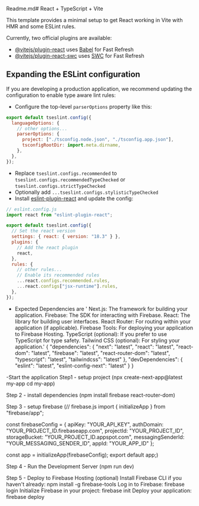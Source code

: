 Readme.md# React + TypeScript + Vite

This template provides a minimal setup to get React working in Vite with HMR and some ESLint rules.

Currently, two official plugins are available:

- [@vitejs/plugin-react](https://github.com/vitejs/vite-plugin-react/blob/main/packages/plugin-react/README.md) uses [Babel](https://babeljs.io/) for Fast Refresh
- [@vitejs/plugin-react-swc](https://github.com/vitejs/vite-plugin-react-swc) uses [SWC](https://swc.rs/) for Fast Refresh

## Expanding the ESLint configuration

If you are developing a production application, we recommend updating the configuration to enable type aware lint rules:

- Configure the top-level `parserOptions` property like this:

```js
export default tseslint.config({
  languageOptions: {
    // other options...
    parserOptions: {
      project: ["./tsconfig.node.json", "./tsconfig.app.json"],
      tsconfigRootDir: import.meta.dirname,
    },
  },
});
```

- Replace `tseslint.configs.recommended` to `tseslint.configs.recommendedTypeChecked` or `tseslint.configs.strictTypeChecked`
- Optionally add `...tseslint.configs.stylisticTypeChecked`
- Install [eslint-plugin-react](https://github.com/jsx-eslint/eslint-plugin-react) and update the config:

```js
// eslint.config.js
import react from "eslint-plugin-react";

export default tseslint.config({
  // Set the react version
  settings: { react: { version: "18.3" } },
  plugins: {
    // Add the react plugin
    react,
  },
  rules: {
    // other rules...
    // Enable its recommended rules
    ...react.configs.recommended.rules,
    ...react.configs["jsx-runtime"].rules,
  },
});
```

- Expected Dependencies are '
  Next.js: The framework for building your application.
  Firebase: The SDK for interacting with Firebase.
  React: The library for building user interfaces.
  React Router: For routing within your application (if applicable).
  Firebase Tools: For deploying your application to Firebase Hosting.
  TypeScript (optional): If you prefer to use TypeScript for type safety.
  Tailwind CSS (optional): For styling your application.'
  {
  "dependencies": {
  "next": "latest",
  "react": "latest",
  "react-dom": "latest",
  "firebase": "latest",
  "react-router-dom": "latest",
  "typescript": "latest",
  "tailwindcss": "latest"
  },
  "devDependencies": {
  "eslint": "latest",
  "eslint-config-next": "latest"
  }
  }

-Start the application
Step1 - setup project (npx create-next-app@latest my-app
cd my-app)

Step 2 - install dependencies (npm install firebase react-router-dom)

Step 3 - setup firebase (// firebase.js
import { initializeApp } from "firebase/app";

const firebaseConfig = {
apiKey: "YOUR_API_KEY",
authDomain: "YOUR_PROJECT_ID.firebaseapp.com",
projectId: "YOUR_PROJECT_ID",
storageBucket: "YOUR_PROJECT_ID.appspot.com",
messagingSenderId: "YOUR_MESSAGING_SENDER_ID",
appId: "YOUR_APP_ID"
};

const app = initializeApp(firebaseConfig);
export default app;)

Step 4 - Run the Development Server (npm run dev)

Step 5 - Deploy to Firebase Hosting (optional)
Install Firebase CLI if you haven't already: npm install -g firebase-tools
Log in to Firebase: firebase login
Initialize Firebase in your project: firebase init
Deploy your application: firebase deploy
